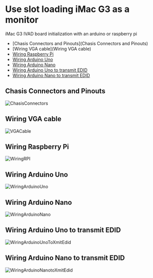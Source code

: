 # Use slot loading iMac G3 as a monitor
iMac G3 IVAD board initialization with an arduino or raspberry pi

<!-- toc -->
- [Chasis Connectors and Pinouts](Chasis Connectors and Pinouts)
- [Wiring VGA cable](Wiring VGA cable)
- [Wiring Raspberry Pi](#heading-2)
- [Wiring Arduino Uno](#heading-3)
- [Wiring Arduino Nano](#heading-4)
- [Wiring Arduino Uno to transmit EDID](#heading-5)
- [Wiring Arduino Nano to transmit EDID](#heading-6)


## Chasis Connectors and Pinouts
![ChasisConnectors](connectors_and_boards.png?raw=true "Chasis connectors")

## Wiring VGA cable
![VGACable](vga_adapter.png?raw=true "VGA Cable")

## Wiring Raspberry Pi
![WiringRPI](raspberry_pi_wiring.png?raw=true "Wiring RPI")

## Wiring Arduino Uno
![WiringArduinoUno](arduino_uno_wiring.png?raw=true "Wiring Arduino Uno")

## Wiring Arduino Nano
![WiringArduinoNano](arduino_nano_wiring.png?raw=true "Wiring Arduino Nano")

## Wiring Arduino Uno to transmit EDID
![WiringArduinoUnoToXmitEdid](arduino_uno_wiring_to_transmit_edid.png?raw=true "Wiring Arduino Uno to transmit EDID")


## Wiring Arduino Nano to transmit EDID
![WiringArduinoNanotoXmitEdid](arduino_nano_wiring_to_transmit_edid.png?raw=true "Wiring Arduino Nano to transmit EDID")
